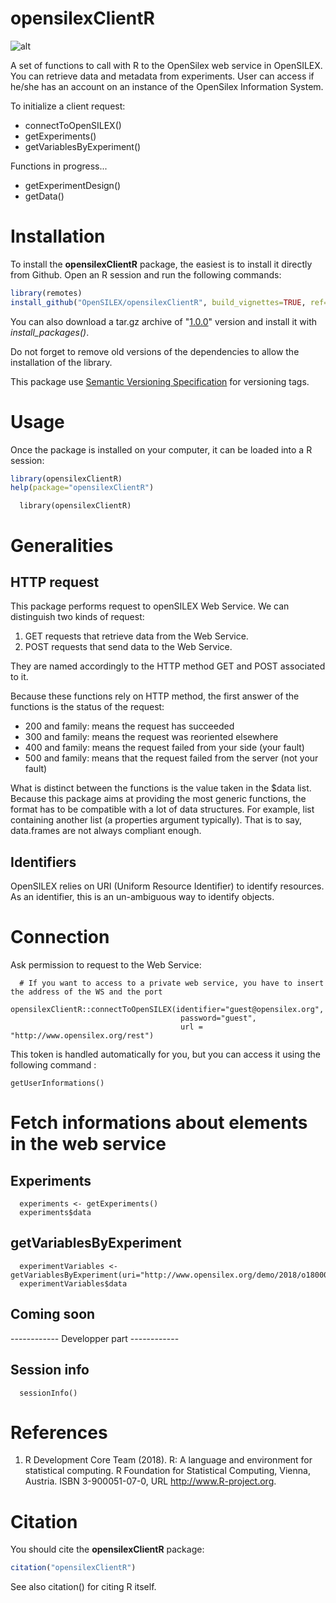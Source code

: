 # opensilexClientR

 ![alt](https://shields.io/badge/R%20tested%20versions-3.4%20--%204.0.2-blue)

A set of functions to call with R to the OpenSilex web service in OpenSILEX. You can retrieve data and metadata from experiments. User can access if he/she has an account on an instance of the OpenSilex Information System.

To initialize a client request:

- connectToOpenSILEX()
- getExperiments()
- getVariablesByExperiment()

Functions in progress...

- getExperimentDesign()
- getData()
 
# Installation

To install the **opensilexClientR** package, the easiest is to install it directly from Github. Open an R session and run the following commands:

```R
library(remotes)
install_github("OpenSILEX/opensilexClientR", build_vignettes=TRUE, ref="1.0.0")
```

You can also download a tar.gz archive of "[1.0.0](https://github.com/OpenSILEX/opensilexClientR/tree/1.0.0)" version and install it with _install_packages()_.

Do not forget to remove old versions of the dependencies to allow the installation of the library.

This package use [Semantic Versioning Specification](https://semver.org/) for versioning tags.

# Usage

Once the package is installed on your computer, it can be loaded into a R session:

```R
library(opensilexClientR)
help(package="opensilexClientR")
```

```{r library, echo=TRUE,message=FALSE, warning=FALSE}
  library(opensilexClientR)
```

# Generalities

## HTTP request
This package performs request to openSILEX Web Service. We can distinguish two kinds of request:  
1.  GET requests that retrieve data from the Web Service.  
2.  POST requests that send data to the Web Service.  

They are named accordingly to the HTTP method GET and POST associated to it.

Because these functions rely on HTTP method, the first answer of the functions is the status of the request:  
- 200 and family: means the request has succeeded  
- 300 and family: means the request was reoriented elsewhere  
- 400 and family: means the request failed from your side (your fault)  
- 500 and family: means that the request failed from the server (not your fault)  
  
What is distinct between the functions is the value taken in the $data list.  
Because this package aims at providing the most generic functions, the format has to be compatible with a lot of data structures. For example, list containing another list (a properties argument typically). That is to say, data.frames are not always compliant enough.

## Identifiers

OpenSILEX relies on URI (Uniform Resource Identifier) to identify resources. As an identifier, this is an un-ambiguous way to identify objects.  

<!-- When collecting data through the `getData` function, you will need to retrieve metadata of the variables through the `getVariables2` function if you want the label, unit and method used to create those data. -->

# Connection

Ask permission to request to the Web Service:

```{r connect}
  # If you want to access to a private web service, you have to insert the address of the WS and the port
 opensilexClientR::connectToOpenSILEX(identifier="guest@opensilex.org", 
                                      password="guest", 
                                      url = "http://www.opensilex.org/rest")
```

This token is handled automatically for you, but you can access it using the following command :

```{r get user info}
getUserInformations()
```

# Fetch informations about elements in the web service

## Experiments

```{r getExperiments}
  experiments <- getExperiments()
  experiments$data
```

## getVariablesByExperiment

```{r getVariablesByExperiment}
  experimentVariables <- getVariablesByExperiment(uri="http://www.opensilex.org/demo/2018/o18000076")
  experimentVariables$data
```

## Coming soon

<!-- ##  ExperimentDesign

```{r getExperimentDesign}
  getExperimentDesign( uri="http://www.opensilex.org/demo/2018/o18000076")
``` -->

 ------------ Developper part  ------------  
 
## Session info

```{r session,echo=FALSE}
  sessionInfo()
```

# References
1. R Development Core Team (2018). R: A language and environment for statistical computing. R Foundation for
      Statistical Computing, Vienna, Austria. ISBN 3-900051-07-0, URL http://www.R-project.org.

# Citation

You should cite the **opensilexClientR** package:

```R
citation("opensilexClientR")
```

See also citation() for citing R itself.
